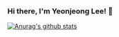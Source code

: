 ### Hi there, I'm Yeonjeong Lee! 👋

 [![Anurag's github stats](https://github-readme-stats.vercel.app/api?username=YeonJeongLee00&show_icons=true&theme=flag-india
)](https://github.com/anuraghazra/github-readme-stats)
